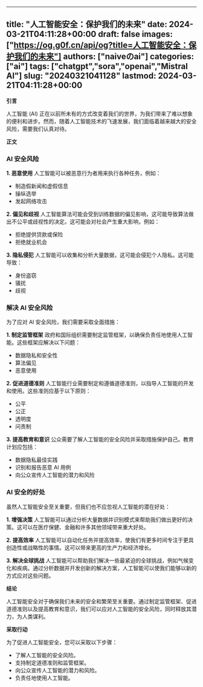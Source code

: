 
---
title: "人工智能安全：保护我们的未来"
date: 2024-03-21T04:11:28+00:00
draft: false
images: ["https://og.g0f.cn/api/og?title=人工智能安全：保护我们的未来"]
authors: ["naiveのai"]
categories: ["ai"]
tags: ["chatgpt","sora","openai","Mistral AI"]
slug: "20240321041128"
lastmod: 2024-03-21T04:11:28+00:00
---
**引言**

人工智能 (AI) 正在以前所未有的方式改变着我们的世界，为我们带来了难以想象的便利和进步。然而，随着人工智能技术的飞速发展，我们面临着越来越大的安全风险，需要我们认真对待。

**正文**

### AI 安全风险

**1. 恶意使用**
人工智能可以被恶意行为者用来执行各种任务，例如：
- 制造假新闻和虚假信息
- 操纵选举
- 发起网络攻击

**2. 偏见和歧视**
人工智能算法可能会受到训练数据的偏见影响，这可能导致算法做出不公平或歧视性的决定。这可能会对社会产生重大影响，例如：
- 拒绝提供贷款或保险
- 拒绝就业机会

**3. 隐私侵犯**
人工智能可以收集和分析大量数据，这可能会侵犯个人隐私。这可能导致：
- 身份盗窃
- 骚扰
- 歧视

### 解决 AI 安全风险

为了应对 AI 安全风险，我们需要采取全面措施：

**1. 制定监管框架**
政府和国际组织需要制定监管框架，以确保负责任地使用人工智能。这些框架应解决以下问题：
- 数据隐私和安全性
- 算法偏见
- 恶意使用

**2. 促进道德准则**
人工智能行业需要制定和遵循道德准则，以指导人工智能的开发和使用。这些准则应基于以下原则：
- 公平
- 公正
- 透明度
- 问责制

**3. 提高教育和意识**
公众需要了解人工智能的安全风险并采取措施保护自己。教育计划应包括：
- 数据隐私最佳实践
- 识别和报告恶意 AI 用例
- 向公众宣传人工智能的潜力和风险

### AI 安全的好处

虽然人工智能安全至关重要，但我们也不应忽视人工智能的潜在好处：

**1. 增强决策**
人工智能可以通过分析大量数据并识别模式来帮助我们做出更好的决策。这可以在医疗保健、金融和许多其他领域带来重大好处。

**2. 提高效率**
人工智能可以自动化任务并提高效率，使我们有更多时间专注于更具创造性或战略性的事情。这可以带来更高的生产力和经济增长。

**3. 解决全球挑战**
人工智能可以帮助我们解决一些最紧迫的全球挑战，例如气候变化和疾病。通过分析数据并开发创新的解决方案，人工智能可以使我们能够以新的方式应对这些问题。

**结论**

人工智能安全对于确保我们未来的安全和繁荣至关重要。通过制定监管框架、促进道德准则以及提高教育和意识，我们可以应对人工智能的安全风险，同时释放其潜力，为人类谋利。

**采取行动**

为了促进人工智能安全，您可以采取以下步骤：

- 了解人工智能的安全风险。
- 支持制定道德准则和监管框架。
- 向公众宣传人工智能的潜力和风险。
- 负责任地使用人工智能。
